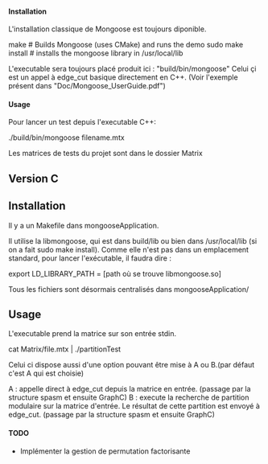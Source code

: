 #### Installation

L'installation classique de Mongoose est toujours diponible.

make         # Builds Mongoose (uses CMake) and runs the demo
sudo make install    # installs the mongoose library in /usr/local/lib

L'executable sera toujours placé produit ici : "build/bin/mongoose"
Celui çi est un appel à edge_cut basique directement en C++. (Voir l'exemple présent dans "Doc/Mongoose_UserGuide.pdf")


#### Usage

Pour lancer un test depuis l'executable C++:

./build/bin/mongoose filename.mtx

Les matrices de tests du projet sont dans le dossier Matrix


## Version C
## Installation

Il y a un Makefile dans mongooseApplication.

Il utilise la libmongoose, qui est dans build/lib ou bien dans /usr/local/lib (si on a fait sudo make install). Comme elle n'est pas dans un emplacement standard, pour lancer l'exécutable, il faudra dire :

export LD_LIBRARY_PATH = [path où se trouve libmongoose.so]

Tous les fichiers sont désormais centralisés dans mongooseApplication/

## Usage

L'executable prend la matrice sur son entrée stdin.

cat Matrix/file.mtx | ./partitionTest

Celui ci dispose aussi d'une option pouvant être mise à A ou B.(par défaut c'est A qui est choisie)

A : appelle direct à edge_cut depuis la matrice en entrée. (passage par la structure spasm et ensuite GraphC)
B : execute la recherche de partition modulaire sur la matrice d'entrée. Le résultat de cette partition est envoyé à edge_cut. (passage par la structure spasm et ensuite GraphC)


#### TODO

- Implémenter la gestion de permutation factorisante

